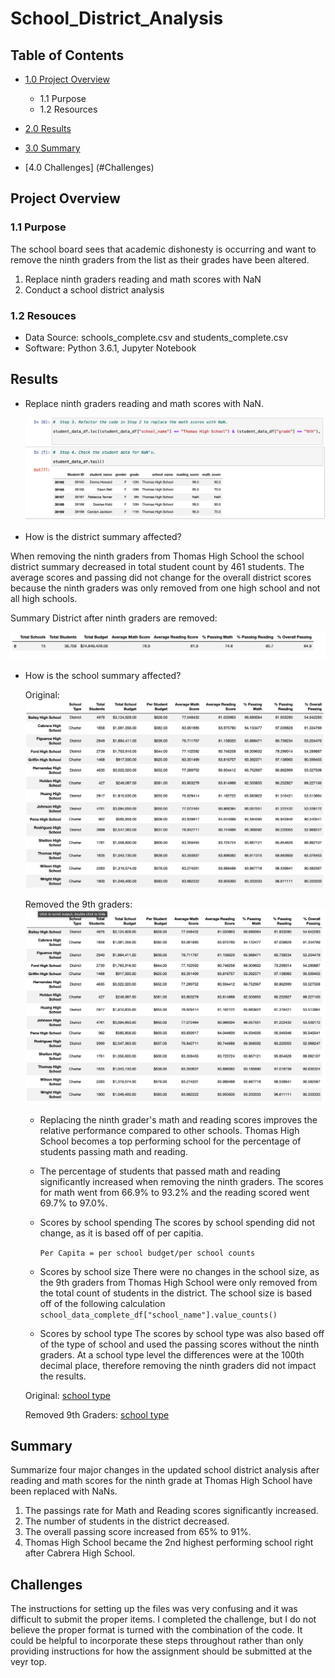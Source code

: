 # School_District_Analysis

## Table of Contents
- [1.0 Project Overview](#Project-Overview)
  * 1.1 Purpose
  * 1.2 Resources
- [2.0 Results](#Results)

- [3.0 Summary](#Summary)

- [4.0 Challenges] (#Challenges)

<a name="Project-Overview"></a>
## Project Overview
### 1.1 Purpose
The school board sees that academic dishonesty is occurring and want to remove the ninth graders from the list as their grades have been altered.

 1. Replace ninth graders reading and math scores with NaN
 2. Conduct a school district analysis

### 1.2 Resouces
- Data Source: schools_complete.csv and students_complete.csv
- Software: Python 3.6.1, Jupyter Notebook

<a name="Results"></a>
## Results
* Replace ninth graders reading and math scores with NaN. 
  
  ![alt text](Resource/ninth_nan.png)
  
  
* How is the district summary affected?

 When removing the ninth graders from Thomas High School the school district summary decreased in total student count by 461 students.  The average scores and passing did not change for the overall district scores because the ninth graders was only removed from one high school and not all high schools.
 
Summary District after ninth graders are removed: 

![alt text](Resource/School_District_Summary_no9.png)

* How is the school summary affected?

   Original:
   ![alt text](Resource/THS_Original.png)
   
   Removed the 9th graders:
   ![alt text](Resource/THS_No_9th.png)
   
  - Replacing the ninth grader's math and reading scores improves the relative performance compared to other schools. Thomas High School becomes a top performing school for the percentage of students passing math and reading.  
   
  - The percentage of students that passed math and reading significantly increased when removing the ninth graders.  The scores for math went from 66.9% to 93.2% and the reading scored went 69.7% to 97.0%. 
   
   
  - Scores by school spending
    The scores by school spending did not change, as it is based off of per capitia.
    
    `Per Capita = per school budget/per school counts`
    
  - Scores by school size
   There were no changes in the school size, as the 9th graders from Thomas High School were only removed from the total count of students in the district.  The school size is based off of the following calculation
   `school_data_complete_df["school_name"].value_counts()`
   
  - Scores by school type
   The scores by school type was also based off of the type of school and used the passing scores without the ninth graders.  At a school type level the differences were at the 100th decimal place, therefore removing the ninth graders did not impact the results. 
   
   Original:
   [school type](Resource/Type_original.png)
   
   Removed 9th Graders:
   [school type](Resource/type_no_ninth.png)

<a name="Summary"></a>
## Summary

Summarize four major changes in the updated school district analysis after reading and math scores for the ninth grade at Thomas High School have been replaced with NaNs.
 
 1. The passings rate for Math and Reading scores significantly increased. 
 2. The number of students in the district decreased.
 3. The overall passing score increased from 65% to 91%.
 4. Thomas High School became the 2nd highest performing school right after Cabrera High School.

<a name="Challenges"></a>
## Challenges

The instructions for setting up the files was very confusing and it was difficult to submit the proper items. I completed the challenge, but I do not believe the proper format is turned with the combination of the code. It could be helpful to incorporate these steps throughout rather than only providing instructions for how the assignment should be submitted at the veyr top. 

